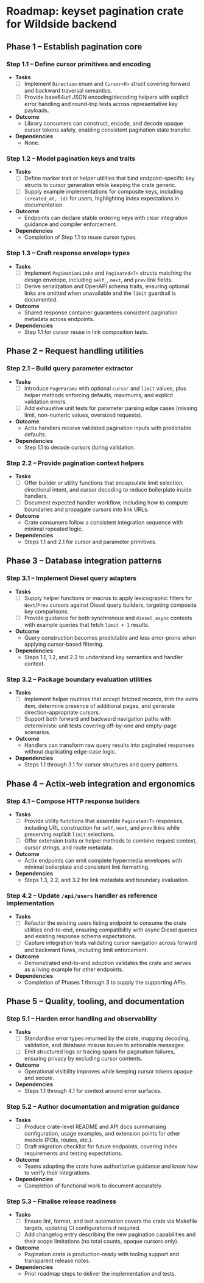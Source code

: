 # Roadmap: keyset pagination crate for Wildside backend

## Phase 1 – Establish pagination core

### Step 1.1 – Define cursor primitives and encoding
- **Tasks**
  - [ ] Implement `Direction` enum and `Cursor<K>` struct covering forward and
        backward traversal semantics.
  - [ ] Provide base64url JSON encoding/decoding helpers with explicit error
        handling and round-trip tests across representative key payloads.
- **Outcome**
  - Library consumers can construct, encode, and decode opaque cursor tokens
    safely, enabling consistent pagination state transfer.
- **Dependencies**
  - None.

### Step 1.2 – Model pagination keys and traits
- **Tasks**
  - [ ] Define marker trait or helper utilities that bind endpoint-specific key
        structs to cursor generation while keeping the crate generic.
  - [ ] Supply example implementations for composite keys, including `(created_at,
        id)` for users, highlighting index expectations in documentation.
- **Outcome**
  - Endpoints can declare stable ordering keys with clear integration guidance
    and compiler enforcement.
- **Dependencies**
  - Completion of Step 1.1 to reuse cursor types.

### Step 1.3 – Craft response envelope types
- **Tasks**
  - [ ] Implement `PaginationLinks` and `Paginated<T>` structs matching the design
        envelope, including `self_`, `next`, and `prev` link fields.
  - [ ] Derive serialization and OpenAPI schema traits, ensuring optional links are
        omitted when unavailable and the `limit` guardrail is documented.
- **Outcome**
  - Shared response container guarantees consistent pagination metadata across
    endpoints.
- **Dependencies**
  - Step 1.1 for cursor reuse in link composition tests.

## Phase 2 – Request handling utilities

### Step 2.1 – Build query parameter extractor
- **Tasks**
  - [ ] Introduce `PageParams` with optional `cursor` and `limit` values, plus
        helper methods enforcing defaults, maximums, and explicit validation errors.
  - [ ] Add exhaustive unit tests for parameter parsing edge cases (missing limit,
        non-numeric values, oversized requests).
- **Outcome**
  - Actix handlers receive validated pagination inputs with predictable
    defaults.
- **Dependencies**
  - Step 1.1 to decode cursors during validation.

### Step 2.2 – Provide pagination context helpers
- **Tasks**
  - [ ] Offer builder or utility functions that encapsulate limit selection,
        directional intent, and cursor decoding to reduce boilerplate inside
        handlers.
  - [ ] Document expected handler workflow, including how to compute boundaries and
        propagate cursors into link URLs.
- **Outcome**
  - Crate consumers follow a consistent integration sequence with minimal
    repeated logic.
- **Dependencies**
  - Steps 1.1 and 2.1 for cursor and parameter primitives.

## Phase 3 – Database integration patterns

### Step 3.1 – Implement Diesel query adapters
- **Tasks**
  - [ ] Supply helper functions or macros to apply lexicographic filters for
        `Next`/`Prev` cursors against Diesel query builders, targeting composite key
        comparisons.
  - [ ] Provide guidance for both synchronous and `diesel_async` contexts with
        example queries that fetch `limit + 1` results.
- **Outcome**
  - Query construction becomes predictable and less error-prone when applying
    cursor-based filtering.
- **Dependencies**
  - Steps 1.1, 1.2, and 2.2 to understand key semantics and handler context.

### Step 3.2 – Package boundary evaluation utilities
- **Tasks**
  - [ ] Implement helper routines that accept fetched records, trim the extra item,
        determine presence of additional pages, and generate direction-appropriate
        cursors.
  - [ ] Support both forward and backward navigation paths with deterministic unit
        tests covering off-by-one and empty-page scenarios.
- **Outcome**
  - Handlers can transform raw query results into paginated responses without
    duplicating edge-case logic.
- **Dependencies**
  - Steps 1.1 through 3.1 for cursor structures and query patterns.

## Phase 4 – Actix-web integration and ergonomics

### Step 4.1 – Compose HTTP response builders
- **Tasks**
  - [ ] Provide utility functions that assemble `Paginated<T>` responses, including
        URL construction for `self`, `next`, and `prev` links while preserving
        explicit `limit` selections.
  - [ ] Offer extension traits or helper methods to combine request context, cursor
        strings, and route metadata.
- **Outcome**
  - Actix endpoints can emit complete hypermedia envelopes with minimal
    boilerplate and consistent link formatting.
- **Dependencies**
  - Steps 1.3, 2.2, and 3.2 for link metadata and boundary evaluation.

### Step 4.2 – Update `/api/users` handler as reference implementation
- **Tasks**
  - [ ] Refactor the existing users listing endpoint to consume the crate utilities
        end-to-end, ensuring compatibility with async Diesel queries and existing
        response schema expectations.
  - [ ] Capture integration tests validating cursor navigation across forward and
        backward flows, including limit enforcement.
- **Outcome**
  - Demonstrated end-to-end adoption validates the crate and serves as a living
    example for other endpoints.
- **Dependencies**
  - Completion of Phases 1 through 3 to supply the supporting APIs.

## Phase 5 – Quality, tooling, and documentation

### Step 5.1 – Harden error handling and observability
- **Tasks**
  - [ ] Standardise error types returned by the crate, mapping decoding, validation,
        and database misuse issues to actionable messages.
  - [ ] Emit structured logs or tracing spans for pagination failures, ensuring
        privacy by excluding cursor contents.
- **Outcome**
  - Operational visibility improves while keeping cursor tokens opaque and
    secure.
- **Dependencies**
  - Steps 1.1 through 4.1 for context around error surfaces.

### Step 5.2 – Author documentation and migration guidance
- **Tasks**
  - [ ] Produce crate-level README and API docs summarising configuration, usage
        examples, and extension points for other models (POIs, routes, etc.).
  - [ ] Draft migration checklist for future endpoints, covering index requirements
        and testing expectations.
- **Outcome**
  - Teams adopting the crate have authoritative guidance and know how to verify
    their integrations.
- **Dependencies**
  - Completion of functional work to document accurately.

### Step 5.3 – Finalise release readiness
- **Tasks**
  - [ ] Ensure lint, format, and test automation covers the crate via Makefile
        targets, updating CI configurations if required.
  - [ ] Add changelog entry describing the new pagination capabilities and their
        scope limitations (no total counts, opaque cursors only).
- **Outcome**
  - Pagination crate is production-ready with tooling support and transparent
    release notes.
- **Dependencies**
  - Prior roadmap steps to deliver the implementation and tests.
